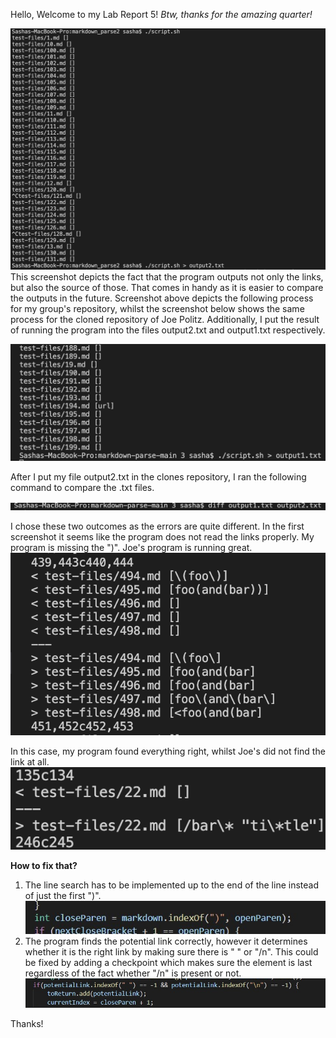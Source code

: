 Hello,
Welcome to my Lab Report 5!
*Btw, thanks for the amazing quarter!*

![Image](1.png)
This screenshot depicts the fact that the program outputs not only the links, but also the source of those. That comes in handy as it is easier to compare the outputs in the future. Screenshot above depicts the following process for my group's repository, whilst the screenshot below shows the same process for the cloned repository of Joe Politz. Additionally, I put the result of running the program into the files output2.txt and output1.txt respectively. 

![Image](2.png)

After I put my file output2.txt in the clones repository, I ran the following command to compare the .txt files.

![Image](5.png)

I chose these two outcomes as the errors are quite different. In the first screenshot it seems like the program does not read the links properly. My program is missing the ")". Joe's program is running great.
![Image](3.png)

In this case, my program found everything right, whilst Joe's did not find the link at all.
![Image](4.png)


**How to fix that?**
1. The line search has to be implemented up to the end of the line instead of just the first ")".
![Image](mine.png)
2. The program finds the potential link correctly, however it determines whether it is the right link by making sure there is " " or "/n". This could be fixed by adding a checkpoint which makes sure the element is last regardless of the fact whether "/n" is present or not.
![Image](code_rev.png)

Thanks!